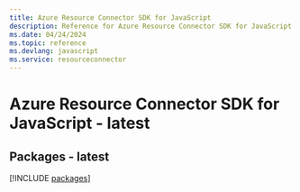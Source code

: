 ```yaml
---
title: Azure Resource Connector SDK for JavaScript
description: Reference for Azure Resource Connector SDK for JavaScript
ms.date: 04/24/2024
ms.topic: reference
ms.devlang: javascript
ms.service: resourceconnector
---
```

# Azure Resource Connector SDK for JavaScript - latest
## Packages - latest
[!INCLUDE [packages](resource-connector-index.md)]